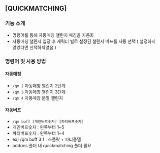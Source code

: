 ## [QUICKMATCHING]


### 기능 소개

- 명령어를 통해 자동매칭 챌린지 매칭을 자동화
- 자동매칭 챌린지 입장 후 캐릭터 별로 설정된 챌린지 버프를 자동 선택 ( 설정하지 않았다면 선택하지않음 )


### 명령어 및 사용 방법

#### 자동매칭
- ``/qm 2`` 자동매칭 챌린지 2단계
- ``/qm 3`` 자동매칭 챌린지 3단계
- ``/qm 4`` 자동매칭 분열 챌린지

#### 자동버프
- ``/qm buff [개인버프숫자] [파티버프숫자]`` 
- 개인버프숫자 : 왼쪽부터 1~5
- 파티버프숫자 : 왼쪽부터 1~4
- ex) /qm buff 3 1 : 스플릿 + 파티증뎀
- addons 폴더 내 quickmatching 폴더 필요

